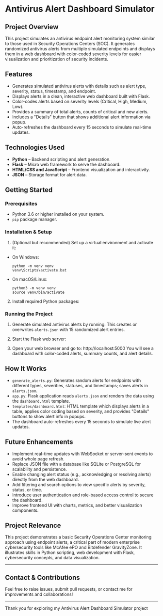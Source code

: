 # Antivirus Alert Dashboard Simulator

## Project Overview

This project simulates an antivirus endpoint alert monitoring system similar to those used in Security Operations Centers (SOC). It generates randomized antivirus alerts from multiple simulated endpoints and displays them in a web dashboard with color-coded severity levels for easier visualization and prioritization of security incidents.

## Features

- Generates simulated antivirus alerts with details such as alert type, severity, status, timestamp, and endpoint.
- Displays alerts in a clean, interactive web dashboard built with Flask.
- Color-codes alerts based on severity levels (Critical, High, Medium, Low).
- Provides a summary of total alerts, counts of critical and new alerts.
- Includes a "Details" button that shows additional alert information via popup.
- Auto-refreshes the dashboard every 15 seconds to simulate real-time updates.

## Technologies Used

- **Python** – Backend scripting and alert generation.
- **Flask** – Micro web framework to serve the dashboard.
- **HTML/CSS and JavaScript** – Frontend visualization and interactivity.
- **JSON** – Storage format for alert data.

## Getting Started

### Prerequisites

- Python 3.6 or higher installed on your system.
- `pip` package manager.

### Installation & Setup

1. (Optional but recommended) Set up a virtual environment and activate it:
- On Windows:
  ```
  python -m venv venv
  venv\Scripts\activate.bat
  ```
- On macOS/Linux:
  ```
  python3 -m venv venv
  source venv/bin/activate
  ```

2. Install required Python packages:

### Running the Project

1. Generate simulated antivirus alerts by running:
This creates or overwrites `alerts.json` with 15 randomized alert entries.

2. Start the Flask web server:

3. Open your web browser and go to:
http://localhost:5000
You will see a dashboard with color-coded alerts, summary counts, and alert details.

## How It Works

- `generate_alerts.py`: Generates random alerts for endpoints with different types, severities, statuses, and timestamps; saves alerts in `alerts.json`.
- `app.py`: Flask application reads `alerts.json` and renders the data using the `dashboard.html` template.
- `templates/dashboard.html`: HTML template which displays alerts in a table, applies color coding based on severity, and provides "Details" buttons to show alert info in popups.
- The dashboard auto-refreshes every 15 seconds to simulate live alert updates.

## Future Enhancements

- Implement real-time updates with WebSocket or server-sent events to avoid whole page refresh.
- Replace JSON file with a database like SQLite or PostgreSQL for scalability and persistence.
- Enable changing alert status (e.g., acknowledging or resolving alerts) directly from the web dashboard.
- Add filtering and search options to view specific alerts by severity, status, or time.
- Introduce user authentication and role-based access control to secure the dashboard.
- Improve frontend UI with charts, metrics, and better visualization components.

## Project Relevance

This project demonstrates a basic Security Operations Center monitoring approach using endpoint alerts, a critical part of modern enterprise cybersecurity tools like McAfee ePO and Bitdefender GravityZone. It illustrates skills in Python scripting, web development with Flask, cybersecurity concepts, and data visualization.


---

## Contact & Contributions

Feel free to raise issues, submit pull requests, or contact me for improvements and collaborations!

---

Thank you for exploring my Antivirus Alert Dashboard Simulator project
